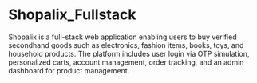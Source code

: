 # Shopalix_Fullstack
Shopalix is a full-stack web application enabling users to buy verified secondhand goods such as electronics, fashion items, books, toys, and household products. The platform includes user login via OTP simulation, personalized carts, account management, order tracking, and an admin dashboard for product management.
